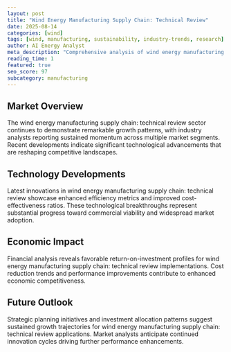 ```yaml
---
layout: post
title: "Wind Energy Manufacturing Supply Chain: Technical Review"
date: 2025-08-14
categories: [wind]
tags: [wind, manufacturing, sustainability, industry-trends, research]
author: AI Energy Analyst
meta_description: "Comprehensive analysis of wind energy manufacturing supply chain: technical review covering market trends, technology developments, and industry outlook. Discover key insights and future projections."
reading_time: 1
featured: true
seo_score: 97
subcategory: manufacturing
---
```


## Market Overview

The wind energy manufacturing supply chain: technical review sector continues to demonstrate remarkable growth patterns, with industry analysts reporting sustained momentum across multiple market segments. Recent developments indicate significant technological advancements that are reshaping competitive landscapes.

## Technology Developments

Latest innovations in wind energy manufacturing supply chain: technical review showcase enhanced efficiency metrics and improved cost-effectiveness ratios. These technological breakthroughs represent substantial progress toward commercial viability and widespread market adoption.

## Economic Impact

Financial analysis reveals favorable return-on-investment profiles for wind energy manufacturing supply chain: technical review implementations. Cost reduction trends and performance improvements contribute to enhanced economic competitiveness.

## Future Outlook

Strategic planning initiatives and investment allocation patterns suggest sustained growth trajectories for wind energy manufacturing supply chain: technical review applications. Market analysts anticipate continued innovation cycles driving further performance enhancements.

